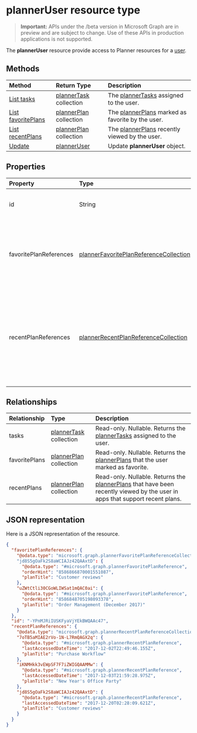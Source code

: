 # plannerUser resource type

> **Important:** APIs under the /beta version in Microsoft Graph are in preview and are subject to change. Use of these APIs in production applications is not supported.

The **plannerUser** resource provide access to Planner resources for a [user](user.md). 


## Methods

| Method		   | Return Type	|Description|
|:---------------|:--------|:----------|
|[List tasks](../api/planneruser_list_tasks.md) |[plannerTask](plannertask.md) collection| The [plannerTasks](plannertask.md) assigned to the user.|
|[List favoritePlans](../api/planneruser_list_favoriteplans.md) |[plannerPlan](plannerplan.md) collection| The [plannerPlans](plannerplan.md) marked as favorite by the user.|
|[List recentPlans](../api/planneruser_list_recentplans.md) |[plannerPlan](plannerplan.md) collection| The [plannerPlans](plannerplan.md) recently viewed by the user.|
|[Update](../api/planneruser_update.md) | [plannerUser](planneruser.md)| Update **plannerUser** object. |


## Properties
| Property	   | Type	|Description|
|:---------------|:--------|:----------|
|id|String| Read-only. Identifier of the plannerUser|
|favoritePlanReferences|[plannerFavoritePlanReferenceCollection](plannerfavoriteplanreferencecollection.md)| A collection containing the references to the plans that the user has marked as a favorite.|
|recentPlanReferences|[plannerRecentPlanReferenceCollection](plannerrecentplanreferencecollection.md)| A collection containing references to the plans that have been recently viewed by the user in apps that support recent plans.|

## Relationships
| Relationship | Type	|Description|
|:---------------|:--------|:----------|
|tasks|[plannerTask](plannertask.md) collection| Read-only. Nullable. Returns the [plannerTasks](plannertask.md) assigned to the user.|
|favoritePlans|[plannerPlan](plannerplan.md) collection| Read-only. Nullable. Returns the [plannerPlans](plannerplan.md) that the user marked as favorite.|
|recentPlans|[plannerPlan](plannerplan.md) collection| Read-only. Nullable. Returns the [plannerPlans](plannerplan.md) that have been recently viewed by the user in apps that support recent plans. |

## JSON representation
Here is a JSON representation of the resource.

<!-- {
  "blockType": "resource",
  "optionalProperties": [

  ],
  "@odata.type": "microsoft.graph.plannerUser"
}-->

```json
{
  "favoritePlanReferences": {
    "@odata.type": "microsoft.graph.plannerFavoritePlanReferenceCollection"
    "jd8S5gOaFk2S8aWCIAJz42QAAxtD": {
      "@odata.type": "#microsoft.graph.plannerFavoritePlanReference",
      "orderHint": "8586866870001551087",
      "planTitle": "Customer reviews"
    },
    "uZWtCtli30CGoWLIWSat1mQAC0ai": {
      "@odata.type": "#microsoft.graph.plannerFavoritePlanReference",
      "orderHint": "8586848705198093378",
      "planTitle": "Order Management (December 2017)"
    }
  },
  "id": "-YPnMJRiIUSKFyaVjYEkBWQAAc47",
  "recentPlanReferences": {
    "@odata.type": "microsoft.graph.plannerRecentPlanReferenceCollection",
    "7oTB5aMIAE2rVo-1N-L7RmQAGX2q": {
      "@odata.type": "#microsoft.graph.plannerRecentPlanReference",
      "lastAccessedDateTime": "2017-12-02T22:49:46.155Z",
      "planTitle": "Purchase Workflow"
    },
    "iKNMHkk3vEWpSF7F7iZWIGQAAMMw": {
      "@odata.type": "#microsoft.graph.plannerRecentPlanReference",
      "lastAccessedDateTime": "2017-12-03T21:59:28.975Z",
      "planTitle": "New Year's Office Party"
    },
    "jd8S5gOaFk2S8aWCIAJz42QAAxtD": {
      "@odata.type": "#microsoft.graph.plannerRecentPlanReference",
      "lastAccessedDateTime": "2017-12-20T02:28:09.621Z",
      "planTitle": "Customer reviews"
    }
  }
}

```

<!-- uuid: 8fcb5dbc-d5aa-4681-8e31-b001d5168d79
2015-10-25 14:57:30 UTC -->
<!-- {
  "type": "#page.annotation",
  "description": "plannerUser resource",
  "keywords": "",
  "section": "documentation",
  "tocPath": ""
}-->